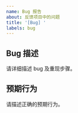 ```yaml
---
name: Bug 报告
about: 反馈项目中的问题
title: '[Bug] '
labels: bug
---
```


## Bug 描述

请详细描述 bug 及重现步骤。

## 预期行为

请描述正确的预期行为。
